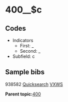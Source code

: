 # 400\_\_$c

## Codes

-   Indicators
    -   First: \_
    -   Second: \_
-   Subfield: c

## Sample bibs

938582 [Quicksearch](https://search.library.yale.edu/catalog/938582) [VXWS](http://prodorbis.library.yale.edu:7014/vxws/GetHoldingsService?bibId=938582)

**Parent topic:**[400](../../tags/400/400.md)

